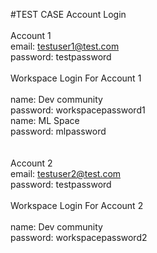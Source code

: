 #TEST CASE
  Account Login
  <br />
  <br />
  Account 1
  <br />
  email: testuser1@test.com
  <br />
  password: testpassword
  <br />
  <br />
  Workspace Login For Account 1
  <br/>
  <br />
  name: Dev community
  <br />
  password: workspacepassword1
  <br />
  name: ML Space
  <br />
  password: mlpassword<br/>
  <br />
  <br />
  Account 2<br />
  email: testuser2@test.com<br />
  password: testpassword<br />
  <br />
  Workspace Login For Account 2
  <br/>
  <br />
  name: Dev community
  <br />
  password: workspacepassword2
  <br />
